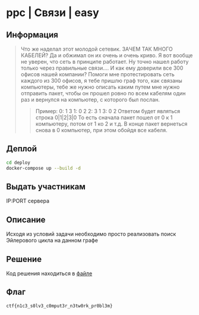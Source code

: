 # ppc | Связи | easy

## Информация
> Что же наделал этот молодой сетевик. ЗАЧЕМ ТАК МНОГО КАБЕЛЕЙ? Да и обжимал он их очень и очень криво. Я вот вообще не уверен, что сеть в принципе работает. Ну точно нашел работу только через правильные связи.... И как ему доверили все 300 офисов нашей компании?
Помоги мне протестировать сеть каждого из 300 офисов, я тебе пришлю граф того, как связаны компьютеры, тебе же нужно описать каким путем мне нужно отправить пакет, чтобы он прошел ровно по всем кабелям один раз и вернулся на компьютер, с которого был послан.
>>Пример:
0: 1 3
1: 0 2
2: 3 1
3: 0 2
Ответом будет являться строка 0|1|2|3|0
То есть сначала пакет пошел от 0 к 1 компьютеру, потом от 1 ко 2 и т.д. В конце пакет вернеться снова в 0 компьютер, при этом обойдя все кабеля.

## Деплой
```bash
cd deploy
docker-compose up --build -d
```

## Выдать участникам
IP:PORT сервера

## Описание
Исходя из условий задачи необходимо просто реализовать поиск Эйлерового цикла на данном графе

## Решение
Код решения находиться в [файле](solve/solve.py)

## Флаг

`ctf{n1c3_s0lv3_c0mput3r_n3tw0rk_pr0bl3m}`
